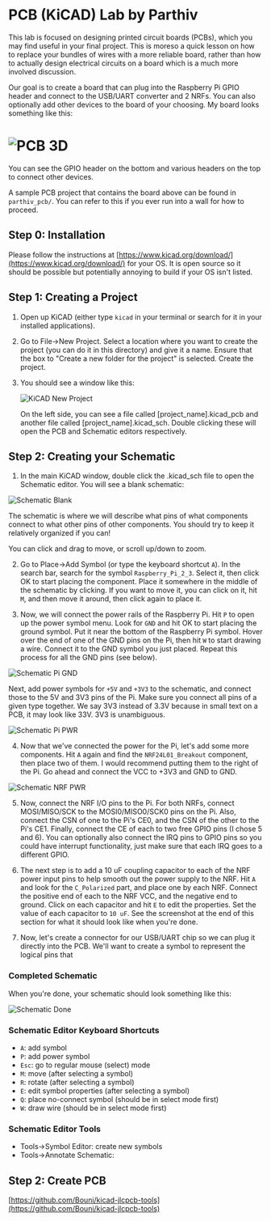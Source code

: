 # PCB (KiCAD) Lab by Parthiv

This lab is focused on designing printed circuit boards (PCBs), which you may find useful in your final project. This is moreso a quick lesson on how to replace your bundles of wires with a more reliable board, rather than how to actually design electrical circuits on a board which is a much more involved discussion. 

Our goal is to create a board that can plug into the Raspberry Pi GPIO header and connect to the USB/UART converter and 2 NRFs. You can also optionally add other devices to the board of your choosing. My board looks something like this:

![PCB 3D](img/pcb_3d.png)
=
You can see the GPIO header on the bottom and various headers on the top to connect other devices.

A sample PCB project that contains the board above can be found in `parthiv_pcb/`. You can refer to this if you ever run into a wall for how to proceed.

## Step 0: Installation

Please follow the instructions at [https://www.kicad.org/download/](https://www.kicad.org/download/) for your OS. It is open source so it should be possible but potentially annoying to build if your OS isn't listed.

## Step 1: Creating a Project

1. Open up KiCAD (either type `kicad` in your terminal or search for it in your installed applications).
2. Go to File->New Project. Select a location where you want to create the project (you can do it in this directory) and give it a name. Ensure that the box to "Create a new folder for the project" is selected. Create the project.
3. You should see a window like this:

    ![KiCAD New Project](img/kicad_newproj.png)

    On the left side, you can see a file called [project_name].kicad_pcb and another file called [project_name].kicad_sch. Double clicking these will open the PCB and Schematic editors respectively. 

## Step 2: Creating your Schematic

1. In the main KiCAD window, double click the .kicad_sch file to open the Schematic editor. You will see a blank schematic:

![Schematic Blank](img/sch_blank.png)

The schematic is where we will describe what pins of what components connect to what other pins of other components. You should try to keep it relatively organized if you can!

You can click and drag to move, or scroll up/down to zoom.

2. Go to Place->Add Symbol (or type the keyboard shortcut `A`). In the search bar, search for the symbol `Raspberry_Pi_2_3`. Select it, then click OK to start placing the component. Place it somewhere in the middle of the schematic by clicking. If you want to move it, you can click on it, hit `M`, and then move it around, then click again to place it. 

3. Now, we will connect the power rails of the Raspberry Pi. Hit `P` to open up the power symbol menu. Look for `GND` and hit OK to start placing the ground symbol. Put it near the bottom of the Raspberry Pi symbol. Hover over the end of one of the GND pins on the Pi, then hit `W` to start drawing a wire. Connect it to the GND symbol you just placed. Repeat this process for all the GND pins (see below).

![Schematic Pi GND](img/schematic_pignd.png)


Next, add power symbols for `+5V` and `+3V3` to the schematic, and connect those to the 5V and 3V3 pins of the Pi. Make sure you connect all pins of a given type together. We say 3V3 instead of 3.3V because in small text on a PCB, it may look like 33V. 3V3 is unambiguous.

![Schematic Pi PWR](img/schematic_pipwr.png)


4. Now that we've connected the power for the Pi, let's add some more components. Hit `A` again and find the `NRF24L01_Breakout` component, then place two of them. I would recommend putting them to the right of the Pi. Go ahead and connect the VCC to +3V3 and GND to GND.

![Schematic NRF PWR](img/schematic_nrfpwr.png)


5. Now, connect the NRF I/O pins to the Pi. For both NRFs, connect MOSI/MISO/SCK to the MOSI0/MISO0/SCK0 pins on the Pi. Also, connect the CSN of one to the Pi's CE0, and the CSN of the other to the Pi's CE1. Finally, connect the CE of each to two free GPIO pins (I chose 5 and 6). You can optionally also connect the IRQ pins to GPIO pins so you could have interrupt functionality, just make sure that each IRQ goes to a different GPIO.

6. The next step is to add a 10 uF coupling capacitor to each of the NRF power input pins to help smooth out the power supply to the NRF. Hit `A` and look for the `C_Polarized` part, and place one by each NRF. Connect the positive end of each to the NRF VCC, and the negative end to ground. Click on each capacitor and hit `E` to edit the properties. Set the value of each capacitor to `10 uF`. See the screenshot at the end of this section for what it should look like when you're done. 

7. Now, let's create a connector for our USB/UART chip so we can plug it directly into the PCB. We'll want to create a symbol to represent the logical pins that 









### Completed Schematic

When you're done, your schematic should look something like this:

![Schematic Done](img/sch_done.png)

### Schematic Editor Keyboard Shortcuts

* `A`: add symbol
* `P`: add power symbol
* `Esc`: go to regular mouse (select) mode
* `M`: move (after selecting a symbol)
* `R`: rotate (after selecting a symbol)
* `E`: edit symbol properties (after selecting a symbol)
* `Q`: place no-connect symbol (should be in select mode first)
* `W`: draw wire (should be in select mode first)

### Schematic Editor Tools

* Tools->Symbol Editor: create new symbols
* Tools->Annotate Schematic: 



## Step 2: Create PCB

[https://github.com/Bouni/kicad-jlcpcb-tools](https://github.com/Bouni/kicad-jlcpcb-tools)